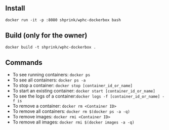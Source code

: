 ## Install

```
docker run -it -p :8080 shprink/wphc-dockerbox bash
```

## Build (only for the owner)

```
docker build -t shprink/wphc-dockerbox .
```

## Commands

* To see running containers: ```docker ps```
* To see all containers: ```docker ps -a```
* To stop a container: ```docker stop [container_id_or_name]```
* To start an existing container: ```docker start [container_id_or_name]```
* To see the logs of a container:```docker logs -f [container_id_or_name] -f is```
* To remove a container: ```docker rm <Container ID>```
* To remove all containers: ```docker rm $(docker ps -a -q)```
* To remove images: ```docker rmi <Container ID>```
* To remove all images: ```docker rmi $(docker images -a -q)```
